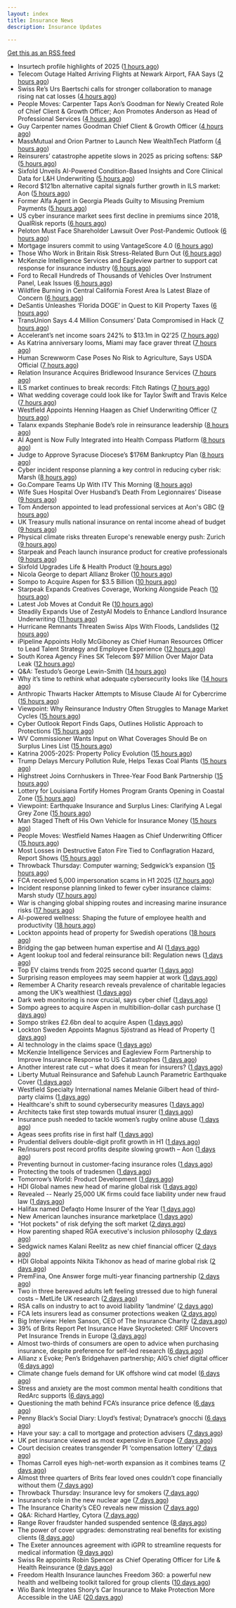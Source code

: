 ```yaml
---
layout: index
title: Insurance News
description: Insurance Updates

---
```


[Get this as an RSS feed](/insurance.rss)

<!-- news_marker starts -->
- Insurtech profile highlights of 2025 ([1 hours ago](https://www.dig-in.com/list/insurtech-profile-highlights-of-2025))
- Telecom Outage Halted Arriving Flights at Newark Airport, FAA Says ([2 hours ago](https://www.insurancejournal.com/news/east/2025/08/28/837387.htm))
- Swiss Re’s Urs Baertschi calls for stronger collaboration to manage rising nat cat losses ([4 hours ago](https://www.reinsurancene.ws/urs-baertschi-swiss-re-calls-for-stronger-collaboration-to-manage-rising-nat-cat-losses/))
- People Moves: Carpenter Taps Aon’s Goodman for Newly Created Role of Chief Client & Growth Officer; Aon Promotes Anderson as Head of Professional Services ([4 hours ago](https://www.insurancejournal.com/news/international/2025/08/28/837357.htm))
- Guy Carpenter names Goodman Chief Client & Growth Officer ([4 hours ago](https://www.reinsurancene.ws/guy-carpenter-names-goodman-chief-client-growth-officer/))
- MassMutual and Orion Partner to Launch New WealthTech Platform ([4 hours ago](https://www.insurtechinsights.com/massmutual-and-orion-partner-to-launch-new-wealthtech-platform/))
- Reinsurers’ catastrophe appetite slows in 2025 as pricing softens: S&P ([5 hours ago](https://www.reinsurancene.ws/reinsurers-catastrophe-appetite-slows-in-2025-as-pricing-softens-sp/))
- Sixfold Unveils AI-Powered Condition-Based Insights and Core Clinical Data for L&H Underwriting ([5 hours ago](https://www.insurtechinsights.com/sixfold-unveils-ai-powered-condition-based-insights-and-core-clinical-data-for-lh-underwriting/))
- Record $121bn alternative capital signals further growth in ILS market: Aon ([5 hours ago](https://www.reinsurancene.ws/record-121bn-alternative-capital-signals-further-growth-in-ils-market-aon/))
- Former Alfa Agent in Georgia Pleads Guilty to Misusing Premium Payments ([5 hours ago](https://www.insurancejournal.com/news/southeast/2025/08/28/837330.htm))
- US cyber insurance market sees first decline in premiums since 2018, QualRisk reports ([6 hours ago](https://www.reinsurancene.ws/us-cyber-insurance-market-sees-first-decline-in-premiums-since-2018-qualrisk-reports/))
- Peloton Must Face Shareholder Lawsuit Over Post-Pandemic Outlook ([6 hours ago](https://www.insurancejournal.com/news/national/2025/08/28/837327.htm))
- Mortgage insurers commit to using VantageScore 4.0 ([6 hours ago](https://www.dig-in.com/news/mortgage-insurers-commit-to-using-vantagescore-4-0))
- Those Who Work in Britain Risk Stress-Related Burn Out ([6 hours ago](https://insurance-edge.net/2025/08/28/those-who-work-in-britain-risk-stress-related-burn-out/))
- McKenzie Intelligence Services and Eagleview partner to support cat response for insurance industry ([6 hours ago](https://www.reinsurancene.ws/mckenzie-intelligence-services-and-eagleview-partner-to-support-cat-response-for-insurance-industry/))
- Ford to Recall Hundreds of Thousands of Vehicles Over Instrument Panel, Leak Issues ([6 hours ago](https://www.insurancejournal.com/news/national/2025/08/28/837321.htm))
- Wildfire Burning in Central California Forest Area Is Latest Blaze of Concern ([6 hours ago](https://www.insurancejournal.com/news/west/2025/08/28/837323.htm))
- DeSantis Unleashes ‘Florida DOGE’ in Quest to Kill Property Taxes ([6 hours ago](https://www.insurancejournal.com/news/southeast/2025/08/28/837313.htm))
- TransUnion Says 4.4 Million Consumers’ Data Compromised in Hack ([7 hours ago](https://www.insurancejournal.com/news/national/2025/08/28/837314.htm))
- Accelerant’s net income soars 242% to $13.1m in Q2’25 ([7 hours ago](https://www.reinsurancene.ws/accelerants-net-income-soars-242-to-13-1m-in-q225/))
- As Katrina anniversary looms, Miami may face graver threat ([7 hours ago](https://www.dig-in.com/news/analyzing-miamis-hurricane-risk-two-decades-after-katrina))
- Human Screwworm Case Poses No Risk to Agriculture, Says USDA Official ([7 hours ago](https://www.insurancejournal.com/news/east/2025/08/28/837310.htm))
- Relation Insurance Acquires Bridlewood Insurance Services ([7 hours ago](https://www.insurtechinsights.com/relation-insurance-acquires-bridlewood-insurance-services/))
- ILS market continues to break records: Fitch Ratings ([7 hours ago](https://www.reinsurancene.ws/ils-market-continues-to-break-records-fitch-ratings/))
- What wedding coverage could look like for Taylor Swift and Travis Kelce ([7 hours ago](https://www.insurancebusinessmag.com/uk/news/breaking-news/what-wedding-coverage-could-look-like-for-taylor-swift-and-travis-kelce-547745.aspx))
- Westfield Appoints Henning Haagen as Chief Underwriting Officer ([7 hours ago](https://www.insurtechinsights.com/westfield-appoints-henning-haagen-as-chief-underwriting-officer/))
- Talanx expands Stephanie Bode’s role in reinsurance leadership ([8 hours ago](https://www.reinsurancene.ws/talanx-expands-stephanie-bodes-role-in-reinsurance-leadership/))
- AI Agent is Now Fully Integrated into Health Compass Platform ([8 hours ago](https://insurance-edge.net/2025/08/28/ai-agent-is-now-fully-integrated-into-health-compass-platform/))
- Judge to Approve Syracuse Diocese’s $176M Bankruptcy Plan ([8 hours ago](https://www.insurancejournal.com/news/east/2025/08/28/837300.htm))
- Cyber incident response planning a key control in reducing cyber risk: Marsh ([8 hours ago](https://www.reinsurancene.ws/cyber-incident-response-planning-a-key-control-in-reducing-cyber-risk-marsh/))
- Go.Compare Teams Up With ITV This Morning ([8 hours ago](https://insurance-edge.net/2025/08/28/go-compare-teams-up-with-itv-this-morning/))
- Wife Sues Hospital Over Husband’s Death From Legionnaires’ Disease ([9 hours ago](https://www.insurancejournal.com/news/east/2025/08/28/837296.htm))
- Tom Anderson appointed to lead professional services at Aon's GBC ([9 hours ago](https://www.insurancebusinessmag.com/uk/news/breaking-news/tom-anderson-appointed-to-lead-professional-services-at-aons-gbc-547696.aspx))
- UK Treasury mulls national insurance on rental income ahead of budget ([9 hours ago](https://www.insurancebusinessmag.com/uk/news/breaking-news/uk-treasury-mulls-national-insurance-on-rental-income-ahead-of-budget-547679.aspx))
- Physical climate risks threaten Europe's renewable energy push: Zurich ([9 hours ago](https://www.insurancebusinessmag.com/uk/news/breaking-news/physical-climate-risks-threaten-europes-renewable-energy-push-zurich-547683.aspx))
- Starpeak and Peach launch insurance product for creative professionals ([9 hours ago](https://www.insurancebusinessmag.com/uk/news/breaking-news/starpeak-and-peach-launch-insurance-product-for-creative-professionals-547685.aspx))
- Sixfold Upgrades Life & Health Product ([9 hours ago](https://insurance-edge.net/2025/08/28/sixfold-upgrades-life-health-product/))
- Nicola George to depart Allianz Broker ([10 hours ago](https://www.postonline.co.uk/broker/7958923/nicola-george-to-depart-allianz-broker))
- Sompo to Acquire Aspen for $3.5 Billion ([10 hours ago](https://www.insurtechinsights.com/sompo-to-acquire-aspen-for-3-5-billion/))
- Starpeak Expands Creatives Coverage, Working Alongside Peach ([10 hours ago](https://insurance-edge.net/2025/08/28/starpeak-expands-creatives-coverage-working-alongside-peach/))
- Latest Job Moves at Conduit Re ([10 hours ago](https://insurance-edge.net/2025/08/28/latest-job-moves-at-conduit-re/))
- Steadily Expands Use of ZestyAI Models to Enhance Landlord Insurance Underwriting ([11 hours ago](https://www.insurtechinsights.com/steadily-expands-use-of-zestyai-models-to-enhance-landlord-insurance-underwriting/))
- Hurricane Remnants Threaten Swiss Alps With Floods, Landslides ([12 hours ago](https://www.insurancejournal.com/news/international/2025/08/28/837291.htm))
- iPipeline Appoints Holly McGiboney as Chief Human Resources Officer to Lead Talent Strategy and Employee Experience ([12 hours ago](https://www.insurtechinsights.com/ipipeline-appoints-holly-mcgiboney-as-chief-human-resources-officer-to-lead-talent-strategy-and-employee-experience/))
- South Korea Agency Fines SK Telecom $97 Million Over Major Data Leak ([12 hours ago](https://www.insurancejournal.com/news/international/2025/08/28/837284.htm))
- Q&A: Testudo’s George Lewin-Smith ([14 hours ago](https://www.postonline.co.uk/technology/7958076/qa-testudo%E2%80%99s-george-lewin-smith))
- Why it’s time to rethink what adequate cybersecurity looks like ([14 hours ago](https://www.postonline.co.uk/commercial/7958910/why-it%E2%80%99s-time-to-rethink-what-adequate-cybersecurity-looks-like))
- Anthropic Thwarts Hacker Attempts to Misuse Claude AI for Cybercrime ([15 hours ago](https://www.insurancejournal.com/news/national/2025/08/28/837262.htm))
- Viewpoint: Why Reinsurance Industry Often Struggles to Manage Market Cycles ([15 hours ago](https://www.insurancejournal.com/news/international/2025/08/28/837253.htm))
- Cyber Outlook Report Finds Gaps, Outlines Holistic Approach to Protections ([15 hours ago](https://www.insurancejournal.com/news/national/2025/08/28/837259.htm))
- WV Commissioner Wants Input on What Coverages Should Be on Surplus Lines List ([15 hours ago](https://www.insurancejournal.com/news/southeast/2025/08/28/837177.htm))
- Katrina 2005-2025: Property Policy Evolution ([15 hours ago](https://www.insurancejournal.com/news/national/2025/08/28/837235.htm))
- Trump Delays Mercury Pollution Rule, Helps Texas Coal Plants ([15 hours ago](https://www.insurancejournal.com/news/southcentral/2025/08/28/837221.htm))
- Highstreet Joins Cornhuskers in Three-Year Food Bank Partnership ([15 hours ago](https://www.insurancejournal.com/news/midwest/2025/08/28/837218.htm))
- Lottery for Louisiana Fortify Homes Program Grants Opening in Coastal Zone ([15 hours ago](https://www.insurancejournal.com/news/southcentral/2025/08/28/837215.htm))
- Viewpoint: Earthquake Insurance and Surplus Lines: Clarifying A Legal Grey Zone ([15 hours ago](https://www.insurancejournal.com/news/west/2025/08/28/837082.htm))
- Man Staged Theft of His Own Vehicle for Insurance Money ([15 hours ago](https://www.insurancejournal.com/news/east/2025/08/28/837232.htm))
- People Moves: Westfield Names Haagen as Chief Underwriting Officer ([15 hours ago](https://www.insurancejournal.com/news/midwest/2025/08/28/837211.htm))
- Most Losses in Destructive Eaton Fire Tied to Conflagration Hazard, Report Shows ([15 hours ago](https://www.insurancejournal.com/news/west/2025/08/28/837089.htm))
- Throwback Thursday: Computer warning; Sedgwick’s expansion ([15 hours ago](https://www.postonline.co.uk/technology/7956763/throwback-thursday-computer-warning-sedgwick%E2%80%99s-expansion))
- FCA received 5,000 impersonation scams in H1 2025 ([17 hours ago](https://www.insurancebusinessmag.com/uk/news/breaking-news/fca-received-5000-impersonation-scams-in-h1-2025-547649.aspx))
- Incident response planning linked to fewer cyber insurance claims: Marsh study ([17 hours ago](https://www.insurancebusinessmag.com/uk/news/cyber/incident-response-planning-linked-to-fewer-cyber-insurance-claims-marsh-study-547641.aspx))
- War is changing global shipping routes and increasing marine insurance risks ([17 hours ago](https://www.insurancebusinessmag.com/uk/news/marine/war-is-changing-global-shipping-routes-and-increasing-marine-insurance-risks-547774.aspx))
- AI-powered wellness: Shaping the future of employee health and productivity ([18 hours ago](https://www.dig-in.com/opinion/ai-powered-wellness-shaping-the-future-of-employee-health-and-productivity))
- Lockton appoints head of property for Swedish operations ([18 hours ago](https://www.insurancebusinessmag.com/uk/news/breaking-news/lockton-appoints-head-of-property-for-swedish-operations-547635.aspx))
- Bridging the gap between human expertise and AI ([1 days ago](https://www.dig-in.com/opinion/bridging-the-gap-between-human-expertise-and-ai))
- Agent lookup tool and federal reinsurance bill: Regulation news ([1 days ago](https://www.dig-in.com/list/agent-lookup-tool-federal-reinsurance-bill-regulation-news))
- Top EV claims trends from 2025 second quarter ([1 days ago](https://www.dig-in.com/list/top-ev-claims-trends-from-q2-2025))
- Surprising reason employees may seem happier at work ([1 days ago](https://www.insurancebusinessmag.com/uk/business-strategy/surprising-reason-employees-may-seem-happier-at-work-547610.aspx))
- Remember A Charity research reveals prevalence of charitable legacies among the UK’s wealthiest ([1 days ago](https://ifamagazine.com/remember-a-charity-research-reveals-prevalence-of-charitable-legacies-among-the-uks-wealthiest/))
- Dark web monitoring is now crucial, says cyber chief ([1 days ago](https://www.insurancebusinessmag.com/uk/news/breaking-news/dark-web-monitoring-is-now-crucial-says-cyber-chief-547676.aspx))
- Sompo agrees to acquire Aspen in multibillion-dollar cash purchase ([1 days ago](https://www.insurancebusinessmag.com/uk/news/breaking-news/sompo-agrees-to-acquire-aspen-in-multibilliondollar-cash-purchase-547583.aspx))
- Sompo strikes £2.6bn deal to acquire Aspen ([1 days ago](https://www.postonline.co.uk/commercial/7958922/sompo-strikes-%C2%A326bn-deal-to-acquire-aspen))
- Lockton Sweden Appoints Magnus Sjöstrand as Head of Property ([1 days ago](https://www.insurtechinsights.com/lockton-sweden-appoints-magnus-sjostrand-as-head-of-property/))
- AI technology in the claims space ([1 days ago](https://www.dig-in.com/podcast/ai-technology-in-the-claims-space))
- McKenzie Intelligence Services and Eagleview Form Partnership to Improve Insurance Response to US Catastrophes ([1 days ago](https://www.insurtechinsights.com/mckenzie-intelligence-services-and-eagleview-form-partnership-to-improve-insurance-response-to-us-catastrophes/))
- Another interest rate cut – what does it mean for insurers? ([1 days ago](https://www.insurancebusinessmag.com/uk/news/breaking-news/another-interest-rate-cut--what-does-it-mean-for-insurers-547675.aspx))
- Liberty Mutual Reinsurance and Safehub Launch Parametric Earthquake Cover ([1 days ago](https://www.insurtechinsights.com/liberty-mutual-reinsurance-and-safehub-launch-parametric-earthquake-cover/))
- Westfield Specialty International names Melanie Gilbert head of third-party claims ([1 days ago](https://www.insurancebusinessmag.com/uk/news/breaking-news/westfield-specialty-international-names-melanie-gilbert-head-of-thirdparty-claims-547553.aspx))
- Healthcare's shift to sound cybersecurity measures ([1 days ago](https://www.dig-in.com/advisers/opinion/healthcares-shift-to-sound-cybersecurity-measures))
- Architects take first step towards mutual insurer ([1 days ago](https://www.postonline.co.uk/commercial/7958921/architects-take-first-step-towards-mutual-insurer))
- Insurance push needed to tackle women’s rugby online abuse ([1 days ago](https://www.postonline.co.uk/commercial/7958920/insurance-push-needed-to-tackle-female-rugby-online-abuse))
- Ageas sees profits rise in first half ([1 days ago](https://www.insurancebusinessmag.com/uk/news/breaking-news/ageas-sees-profits-rise-in-first-half-547530.aspx))
- Prudential delivers double-digit profit growth in H1 ([1 days ago](https://www.insurancebusinessmag.com/uk/news/breaking-news/prudential-delivers-doubledigit-profit-growth-in-h1-547527.aspx))
- Re/insurers post record profits despite slowing growth – Aon ([1 days ago](https://www.insurancebusinessmag.com/uk/news/breaking-news/reinsurers-post-record-profits-despite-slowing-growth--aon-547520.aspx))
- Preventing burnout in customer-facing insurance roles ([1 days ago](https://www.postonline.co.uk/technology/7958034/preventing-burnout-in-customer-facing-insurance-roles))
- Protecting the tools of tradesmen ([1 days ago](https://www.postonline.co.uk/commercial/7958124/protecting-the-tools-of-tradesmen))
- Tomorrow’s World: Product Development ([1 days ago](https://www.postonline.co.uk/personal/7958157/tomorrow%E2%80%99s-world-product-development))
- HDI Global names new head of marine global risk ([1 days ago](https://www.insurancebusinessmag.com/uk/news/breaking-news/hdi-global-names-new-head-of-marine-global-risk-547484.aspx))
- Revealed -- Nearly 25,000 UK firms could face liability under new fraud law ([1 days ago](https://www.insurancebusinessmag.com/uk/news/breaking-news/revealed--nearly-25000-uk-firms-could-face-liability-under-new-fraud-law-547481.aspx))
- Halifax named Defaqto Home Insurer of the Year ([1 days ago](https://www.insurancebusinessmag.com/uk/news/breaking-news/halifax-named-defaqto-home-insurer-of-the-year-547480.aspx))
- New American launches insurance marketplace ([1 days ago](https://www.dig-in.com/news/new-american-funding-launches-affiliated-insurance-agency))
- "Hot pockets" of risk defying the soft market ([2 days ago](https://www.insurancebusinessmag.com/uk/news/breaking-news/hot-pockets-of-risk-defying-the-soft-market-547518.aspx))
- How parenting shaped RGA executive's inclusion philosophy ([2 days ago](https://www.insurancebusinessmag.com/uk/news/breaking-news/how-parenting-shaped-rga-executives-inclusion-philosophy-547435.aspx))
- Sedgwick names Kalani Reelitz as new chief financial officer ([2 days ago](https://www.insurancebusinessmag.com/uk/news/breaking-news/sedgwick-names-kalani-reelitz-as-new-chief-financial-officer-547413.aspx))
- HDI Global appoints Nikita Tikhonov as head of marine global risk ([2 days ago](https://www.insurancebusinessmag.com/uk/news/marine/hdi-global-appoints-nikita-tikhonov-as-head-of-marine-global-risk-547401.aspx))
- PremFina, One Answer forge multi-year financing partnership ([2 days ago](https://www.insurancebusinessmag.com/uk/news/breaking-news/premfina-one-answer-forge-multiyear-financing-partnership-547388.aspx))
- Two in three bereaved adults left feeling stressed due to high funeral costs – MetLife UK research ([2 days ago](https://ifamagazine.com/two-in-three-bereaved-adults-left-feeling-stressed-due-to-high-funeral-costs-metlife-uk-research/))
- RSA calls on industry to act to avoid liability ‘landmine’ ([2 days ago](https://www.postonline.co.uk/commercial/7958918/rsa-calls-on-industry-to-act-to-avoid-liability-%E2%80%98landmine%E2%80%99))
- FCA lets insurers lead as consumer protections weaken ([2 days ago](https://www.postonline.co.uk/personal/7958255/fca-lets-insurers-lead-as-consumer-protections-weaken))
- Big Interview: Helen Sanson, CEO of The Insurance Charity ([2 days ago](https://www.postonline.co.uk/people/7958165/big-interview-helen-sanson-ceo-of-the-insurance-charity))
- 39% of Brits Report Pet Insurance Have Skyrocketed: CRIF Uncovers Pet Insurance Trends in Europe ([3 days ago](https://thefintechtimes.com/39-of-brits-report-pet-insurance-have-skyrocketed-crif-uncovers-pet-insurance-trends-in-europe/))
- Almost two-thirds of consumers are open to advice when purchasing insurance, despite preference for self-led research ([6 days ago](https://ifamagazine.com/almost-two-thirds-of-consumers-are-open-to-advice-when-purchasing-insurance-despite-preference-for-self-led-research/))
- Allianz x Evoke; Pen’s Bridgehaven partnership; AIG’s chief digital officer ([6 days ago](https://www.postonline.co.uk/news/7958917/allianz-x-evoke-pen%E2%80%99s-bridgehaven-partnership-aig%E2%80%99s-chief-digital-officer))
- Climate change fuels demand for UK offshore wind cat model ([6 days ago](https://www.postonline.co.uk/commercial/7958315/climate-change-fuels-demand-for-uk-offshore-wind-cat-model))
- Stress and anxiety are the most common mental health conditions that RedArc supports ([6 days ago](https://ifamagazine.com/stress-and-anxiety-are-the-most-common-mental-health-conditions-that-redarc-supports/))
- Questioning the math behind FCA’s insurance price defence ([6 days ago](https://www.postonline.co.uk/regulation/7958257/questioning-the-math-behind-fca%E2%80%99s-insurance-price-defence))
- Penny Black’s Social Diary: Lloyd’s festival; Dynatrace’s gnocchi ([6 days ago](https://www.postonline.co.uk/people/7958186/penny-black%E2%80%99s-social-diary-lloyd%E2%80%99s-festival-dynatrace%E2%80%99s-gnocchi))
- Have your say: a call to mortgage and protection advisers ([7 days ago](https://ifamagazine.com/have-your-say-a-call-to-mortgage-and-protection-advisers/))
- UK pet insurance viewed as most expensive in Europe ([7 days ago](https://www.postonline.co.uk/personal/7958915/uk-pet-insurance-viewed-as-most-expensive-in-europe))
- Court decision creates transgender PI ‘compensation lottery’ ([7 days ago](https://www.postonline.co.uk/personal/7958916/court-decision-creates-transgender-pi-%E2%80%98compensation-lottery%E2%80%99))
- Thomas Carroll eyes high-net-worth expansion as it combines teams ([7 days ago](https://www.postonline.co.uk/broker/7958912/thomas-carroll-eyes-high-net-worth-expansion-as-it-combines-teams))
- Almost three quarters of Brits fear loved ones couldn’t cope financially without them ([7 days ago](https://ifamagazine.com/almost-three-quarters-of-brits-fear-loved-ones-couldnt-cope-financially-without-them/))
- Throwback Thursday: Insurance levy for smokers ([7 days ago](https://www.postonline.co.uk/claims/7956762/throwback-thursday-insurance-levy-for-smokers))
- Insurance’s role in the new nuclear age ([7 days ago](https://www.postonline.co.uk/commercial/7958893/insurance%E2%80%99s-role-in-the-new-nuclear-age))
- The Insurance Charity’s CEO reveals new mission ([7 days ago](https://www.postonline.co.uk/people/7958166/the-insurance-charity%E2%80%99s-ceo-reveals-new-mission))
- Q&A: Richard Hartley, Cytora ([7 days ago](https://www.postonline.co.uk/technology/7958053/qa-richard-hartley-cytora))
- Range Rover fraudster handed suspended sentence ([8 days ago](https://www.postonline.co.uk/claims/7958909/range-rover-fraudster-handed-suspended-sentence))
- The power of cover upgrades: demonstrating real benefits for existing clients ([8 days ago](https://ifamagazine.com/the-power-of-cover-upgrades-demonstrating-real-benefits-for-existing-clients/))
- The Exeter announces agreement with iGPR to streamline requests for medical information ([9 days ago](https://ifamagazine.com/the-exeter-announces-agreement-with-igpr-to-streamline-requests-for-medical-information/))
- Swiss Re appoints Robin Spencer as Chief Operating Officer for Life & Health Reinsurance ([9 days ago](https://ifamagazine.com/swiss-re-appoints-robin-spencer-as-chief-operating-officer-for-life-health-reinsurance/))
- Freedom Health Insurance launches Freedom 360: a powerful new health and wellbeing toolkit tailored for group clients ([10 days ago](https://ifamagazine.com/freedom-health-insurance-launches-freedom-360-a-powerful-new-health-and-wellbeing-toolkit-tailored-for-group-clients/))
- Wio Bank Integrates Shory’s Car Insurance to Make Protection More Accessible in the UAE ([20 days ago](https://thefintechtimes.com/wio-bank-integrates-shorys-car-insurance-to-make-protection-more-accessible-in-the-uae/))

<!-- news_marker ends -->